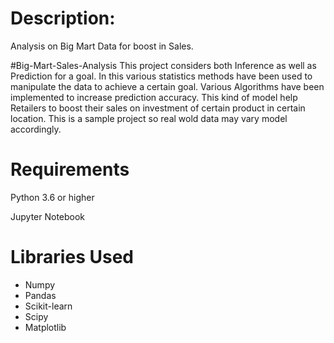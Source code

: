 # Description:

Analysis on Big Mart Data for boost in Sales.

#Big-Mart-Sales-Analysis
This project considers both Inference as well as Prediction for a goal. In this various statistics methods have been used to manipulate the data to achieve a certain goal. Various Algorithms have been implemented to increase prediction accuracy. This kind of model help Retailers to boost their sales on investment of certain product in certain location. This is a sample project so real wold data may vary model accordingly.

# Requirements
Python 3.6 or higher

Jupyter Notebook

# Libraries Used
- Numpy
- Pandas
- Scikit-learn
- Scipy
- Matplotlib
